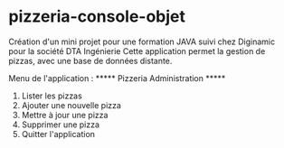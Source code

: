 # pizzeria-console-objet

Création d'un mini projet pour une formation JAVA suivi chez Diginamic pour la société DTA Ingénierie
Cette application permet la gestion de pizzas, avec une base de données distante.

Menu de l'application : 
***** Pizzeria Administration *****
1.  Lister les pizzas
2.  Ajouter une nouvelle pizza
3.  Mettre à jour une pizza
4.  Supprimer une pizza
99. Quitter l'application


